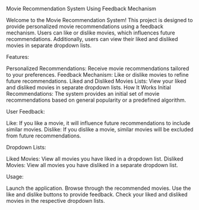 Movie Recommendation System Using Feedback Mechanism

Welcome to the Movie Recommendation System! This project is designed to provide personalized movie recommendations using a feedback mechanism. Users can like or dislike movies, which influences future recommendations. Additionally, users can view their liked and disliked movies in separate dropdown lists.

Features:

Personalized Recommendations: Receive movie recommendations tailored to your preferences.
Feedback Mechanism: Like or dislike movies to refine future recommendations.
Liked and Disliked Movies Lists: View your liked and disliked movies in separate dropdown lists.
How It Works
Initial Recommendations: The system provides an initial set of movie recommendations based on general popularity or a predefined algorithm.

User Feedback:

Like: If you like a movie, it will influence future recommendations to include similar movies.
Dislike: If you dislike a movie, similar movies will be excluded from future recommendations.

Dropdown Lists:

Liked Movies: View all movies you have liked in a dropdown list.
Disliked Movies: View all movies you have disliked in a separate dropdown list.

Usage:

Launch the application.
Browse through the recommended movies.
Use the like and dislike buttons to provide feedback.
Check your liked and disliked movies in the respective dropdown lists.
